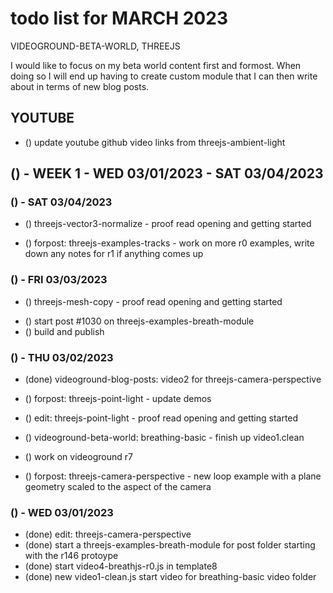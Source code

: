# todo list for MARCH 2023

VIDEOGROUND-BETA-WORLD, THREEJS

I would like to focus on my beta world content first and formost. When doing so I will end up having to create custom module that I can then write about in terms of new blog posts.

## YOUTUBE
* () update youtube github video links from threejs-ambient-light


<!-------- ----------
-- WEEK 1
---------- --------->
## () - WEEK 1 - WED 03/01/2023 - SAT 03/04/2023

### () - SAT 03/04/2023
<!-- for post/edit-->
* () threejs-vector3-normalize - proof read opening and getting started
<!-- example tracks -->
* () forpost: threejs-examples-tracks - work on more r0 examples, write down any notes for r1 if anything comes up

### () - FRI 03/03/2023
<!-- for post/edit-->
* () threejs-mesh-copy - proof read opening and getting started
<!-- write new -->
* () start post #1030 on threejs-examples-breath-module
* () build and publish

### () - THU 03/02/2023
* (done) videoground-blog-posts: video2 for threejs-camera-perspective

* () forpost: threejs-point-light - update demos
* () edit: threejs-point-light - proof read opening and getting started

* () videoground-beta-world: breathing-basic - finish up video1.clean
* () work on videoground r7

* () forpost: threejs-camera-perspective - new loop example with a plane geometry scaled to the aspect of the camera

### () - WED 03/01/2023
* (done) edit: threejs-camera-perspective
* (done) start a threejs-examples-breath-module for post folder starting with the r146 protoype
* (done) start video4-breathjs-r0.js in template8
* (done) new video1-clean.js start video for breathing-basic video folder

